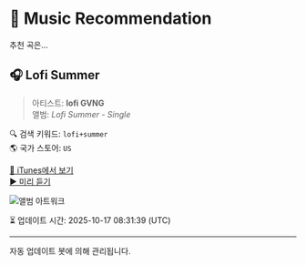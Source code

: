 
# 🎵 Music Recommendation

추천 곡은...

## 🎧 Lofi Summer  
> 아티스트: **lofi GVNG**  
> 앨범: _Lofi Summer - Single_  

🔍 검색 키워드: `lofi+summer`  
🌎 국가 스토어: `US`

[🔗 iTunes에서 보기](https://music.apple.com/us/album/lofi-summer/1454029555?i=1454029586&uo=4)  
[▶️ 미리 듣기](https://audio-ssl.itunes.apple.com/itunes-assets/AudioPreview114/v4/d1/fe/1a/d1fe1aa3-46a2-3bd9-7b0a-346682d8ed2f/mzaf_7035286393530589529.plus.aac.p.m4a)

![앨범 아트워크](https://is1-ssl.mzstatic.com/image/thumb/Music125/v4/63/8d/b6/638db6d8-313e-1cbe-c723-e738ef8d39db/5902898446104.jpg/100x100bb.jpg)

⏳ 업데이트 시간: 2025-10-17 08:31:39 (UTC)

---
자동 업데이트 봇에 의해 관리됩니다.

